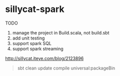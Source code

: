 sillycat-spark
==============

TODO

1. manage the project in Build.scala, not build.sbt
2. add unit testing
3. support spark SQL
4. support spark streaming



http://sillycat.iteye.com/blog/2123896

>sbt clean update compile universal:packageBin